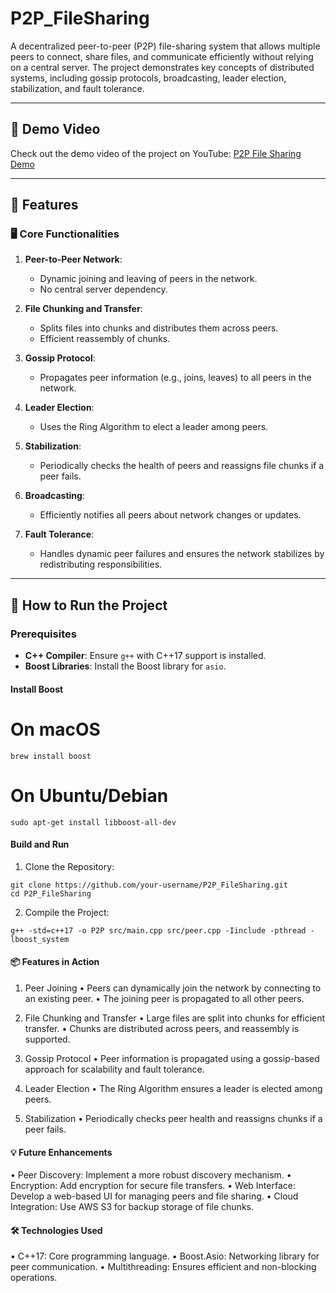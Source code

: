 # P2P_FileSharing

A decentralized peer-to-peer (P2P) file-sharing system that allows multiple peers to connect, share files, and communicate efficiently without relying on a central server. The project demonstrates key concepts of distributed systems, including gossip protocols, broadcasting, leader election, stabilization, and fault tolerance.

---

## 🔗 Demo Video

Check out the demo video of the project on YouTube: [P2P File Sharing Demo](https://youtu.be/<your-video-id>)

---

## 🌟 Features

### 🖥️ Core Functionalities
1. **Peer-to-Peer Network**:
   - Dynamic joining and leaving of peers in the network.
   - No central server dependency.

2. **File Chunking and Transfer**:
   - Splits files into chunks and distributes them across peers.
   - Efficient reassembly of chunks.

3. **Gossip Protocol**:
   - Propagates peer information (e.g., joins, leaves) to all peers in the network.

4. **Leader Election**:
   - Uses the Ring Algorithm to elect a leader among peers.

5. **Stabilization**:
   - Periodically checks the health of peers and reassigns file chunks if a peer fails.

6. **Broadcasting**:
   - Efficiently notifies all peers about network changes or updates.

7. **Fault Tolerance**:
   - Handles dynamic peer failures and ensures the network stabilizes by redistributing responsibilities.

---

## 🚀 How to Run the Project

### Prerequisites
- **C++ Compiler**: Ensure `g++` with C++17 support is installed.
- **Boost Libraries**: Install the Boost library for `asio`.

#### Install Boost

# On macOS
```
brew install boost
```

# On Ubuntu/Debian
```
sudo apt-get install libboost-all-dev
```

#### Build and Run
1.	Clone the Repository:
```
git clone https://github.com/your-username/P2P_FileSharing.git
cd P2P_FileSharing
```

2.	Compile the Project:
```
g++ -std=c++17 -o P2P src/main.cpp src/peer.cpp -Iinclude -pthread -lboost_system
```

#### 📦 Features in Action

1. Peer Joining
	•	Peers can dynamically join the network by connecting to an existing peer.
	•	The joining peer is propagated to all other peers.

2. File Chunking and Transfer
	•	Large files are split into chunks for efficient transfer.
	•	Chunks are distributed across peers, and reassembly is supported.

3. Gossip Protocol
	•	Peer information is propagated using a gossip-based approach for scalability and fault tolerance.

4. Leader Election
	•	The Ring Algorithm ensures a leader is elected among peers.

5. Stabilization
	•	Periodically checks peer health and reassigns chunks if a peer fails.

#### 💡 Future Enhancements
•	Peer Discovery: Implement a more robust discovery mechanism.
•	Encryption: Add encryption for secure file transfers.
•	Web Interface: Develop a web-based UI for managing peers and file sharing.
•	Cloud Integration: Use AWS S3 for backup storage of file chunks.

#### 🛠️ Technologies Used
•	C++17: Core programming language.
•	Boost.Asio: Networking library for peer communication.
•	Multithreading: Ensures efficient and non-blocking operations.
